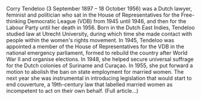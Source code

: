 Corry Tendeloo (3 September 1897 – 18 October 1956) was a Dutch lawyer, feminist and politician who sat in the House of Representatives for the Free-thinking Democratic League (VDB) from 1945 until 1946, and then for the Labour Party until her death in 1956. Born in the Dutch East Indies, Tendeloo studied law at Utrecht University, during which time she made contact with people within the women's rights movement. In 1945, Tendeloo was appointed a member of the House of Representatives for the VDB in the national emergency parliament, formed to rebuild the country after World War II and organise elections. In 1948, she helped secure universal suffrage for the Dutch colonies of Suriname and Curaçao. In 1955, she put forward a motion to abolish the ban on state employment for married women. The next year she was instrumental in introducing legislation that would start to end couverture, a 19th-century law that labelled married women as incompetent to act on their own behalf. (Full article...)
